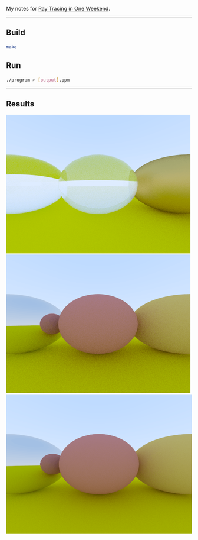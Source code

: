 My notes for [Ray Tracing in One Weekend](https://raytracing.github.io/books/RayTracingInOneWeekend.html#outputanimage/theppmimageformat).

---

## Build

```sh
make
```

## Run

```sh
./program > [output].ppm
```

---

## Results

![image1](./output1.png)
![image2](./output2.png)
![image3](./output3.png)

